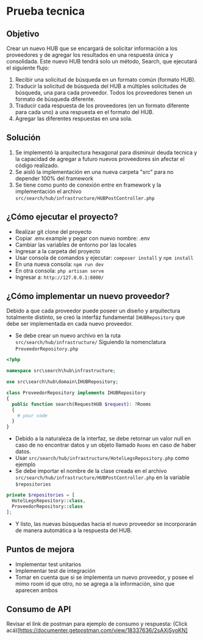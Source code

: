 # Prueba tecnica

## Objetivo

Crear un nuevo HUB que se encargará de solicitar información a los proveedores y de agregar los resultados en una respuesta única y consolidada. Este nuevo HUB tendrá solo un método, Search, que ejecutará el siguiente flujo:

1. Recibir una solicitud de búsqueda en un formato común (formato HUB).
2. Traducir la solicitud de búsqueda del HUB a múltiples solicitudes de búsqueda, una para
   cada proveedor. Todos los proveedores tienen un formato de búsqueda diferente.
3. Traducir cada respuesta de los proveedores (en un formato diferente para cada uno) a
   una respuesta en el formato del HUB.
4. Agregar las diferentes respuestas en una sola.

## Solución

1. Se implementó la arquitectura hexagonal para disminuir deuda tecnica y la capacidad de agregar a futuro nuevos proveedores sin afectar el código realizado.
2. Se aisló la implementación en una nueva carpeta "src" para no depender 100% del framework
3. Se tiene como punto de conexión entre en framework y la implementación el archivo `src/search/hub/infrastructure/HUBPostController.php`

## ¿Cómo ejecutar el proyecto?

-   Realizar git clone del proyecto
-   Copiar .env.example y pegar con nuevo nombre: .env
-   Cambiar las variables de entorno por las locales
-   Ingresar a la carpeta del proyecto
-   Usar consola de comandos y ejecutar: `composer install` y `npm install`
-   En una nueva consola: `npm run dev`
-   En otra consola: `php artisan serve`
-   Ingresar a: `http://127.0.0.1:8000/`

## ¿Cómo implementar un nuevo proveedor?

Debido a que cada proveedor puede poseer un diseño y arquitectura totalmente distinto, se creó la interfáz fundamental `IHUBRepository` que debe ser implementada en cada nuevo proveedor.

-   Se debe crear un nuevo archivo en la ruta `src/search/hub/infrastructure/` Siguiendo la nomenclatura `ProveedorRepository.php`

```php
<?php

namespace src\search\hub\infrastructure;

use src\search\hub\domain\IHUBRepository;

class ProveedorRepository implements IHUBRepository
{
  public function search(RequestHUB $request): ?Rooms
  {
    # your code
  }
}
```

-   Debido a la naturaleza de la interfaz, se debe retornar un valor null en caso de no encontrar datos y un objeto llamado `Rooms` en caso de haber datos.
-   Usar `src/search/hub/infrastructure/HotelLegsRepository.php` como ejemplo
-   Se debe importar el nombre de la clase creada en el archivo `src/search/hub/infrastructure/HUBPostController.php` en la variable `$repositories`

```php
private $repositories = [
  HotelLegsRepository::class,
  ProveedorRepository::class
];
```

-   Y listo, las nuevas búsquedas hacia el nuevo proveedor se incorporarán de manera automática a la respuesta del HUB.

## Puntos de mejora

-   Implementar test unitarios
-   Implementar test de integración
-   Tomar en cuenta que si se implementa un nuevo proveedor, y posee el mimo room id que otro, no se agrega a la información, sino que aparecen ambos

## Consumo de API

Revisar el link de postman para ejemplo de consumo y respuesta: (Click acá)[https://documenter.getpostman.com/view/18337636/2sAXjSyoKN]

